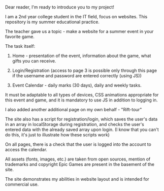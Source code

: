 Dear reader, I'm ready to introduce you to my project!

I am a 2nd year college student in the IT field, focus on websites. This repository is my summer educational practice.

The teacher gave us a topic - make a website for a summer event in your favorite game.

The task itself:

1. Home - presentation of the event, information about the game, what gifts you can receive.

2. Login/Registration (access to page 3 is possible only through this page if the username and password are entered correctly (using JS))

3. Event Calendar - daily marks (30 days), daily and weekly tasks.

It must be adaptable to all types of devices, CSS animations appropriate for this event and game, and it is mandatory to use JS in addition to logging in.

I also added another additional page on my own behalf - "Rift-tour"

The site also has a script for registration/login, which saves the user's data in an array in localStorage during registration, and checks the user's entered data with the already saved array upon login. (I know that you can't do this, it's just to illustrate how these scripts work)

On all pages, there is a check that the user is logged into the account to access the calendar.

All assets (fonts, images, etc.) are taken from open sources, mention of trademarks and copyright Epic Games are present in the basement of the site.

The site demonstrates my abilities in website layout and is intended for commercial use.
